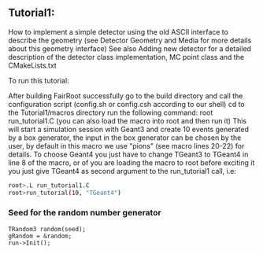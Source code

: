 ## Tutorial1:
How to implement a simple detector using the old ASCII interface to describe the geometry (see Detector Geometry and Media for more details about this geometry interface)
See also Adding new detector for a detailed description of the detector class implementation, MC point class and the CMakeLists.txt

To run this tutorial:

After building FairRoot successfully go to the build directory and call the configuration script (config.sh or config.csh according to our shell)
cd to the Tutorial1/macros directory
run the following command: root run_tutorial1.C (you can also load the macro into root and then run it)
This will start a simulation session with Geant3 and create 10 events generated by a box generator, the input in the box generator can be chosen by the user, by default in this macro we use "pions" (see macro lines 20-22) for details.
To choose Geant4 you just have to change TGeant3 to TGeant4 in line 8 of the macro, or of you are loading the macro to root before exciting it you just give TGeant4 as second argument to the run_tutorial1 call, i.e:

```bash
root>.L run_tutorial1.C
root>run_tutorial(10, "TGeant4")
```

### Seed for the random number generator

```
TRandom3 random(seed);
gRandom = &random;
run->Init();
```

